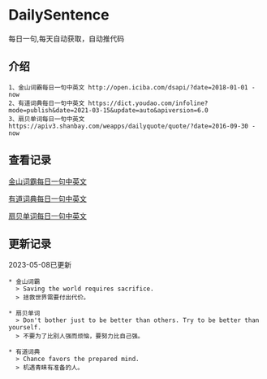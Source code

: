# DailySentence

每日一句,每天自动获取，自动推代码

## 介绍

```
1、金山词霸每日一句中英文 http://open.iciba.com/dsapi/?date=2018-01-01 - now
2、有道词典每日一句中英文 https://dict.youdao.com/infoline?mode=publish&date=2021-03-15&update=auto&apiversion=6.0
3、扇贝单词每日一句中英文 https://apiv3.shanbay.com/weapps/dailyquote/quote/?date=2016-09-30 - now
```

## 查看记录

[金山词霸每日一句中英文](./data/iciba/)

[有道词典每日一句中英文](./data/youdao/)

[扇贝单词每日一句中英文](./data/shanbay/)

## 更新记录
2023-05-08已更新 
```
* 金山词霸
  > Saving the world requires sacrifice.
  > 拯救世界需要付出代价。

* 扇贝单词
  > Don't bother just to be better than others. Try to be better than yourself.
  > 不要为了比别人强而烦恼，要努力比自己强。

* 有道词典
  > Chance favors the prepared mind.
  > 机遇青睐有准备的人。

```
